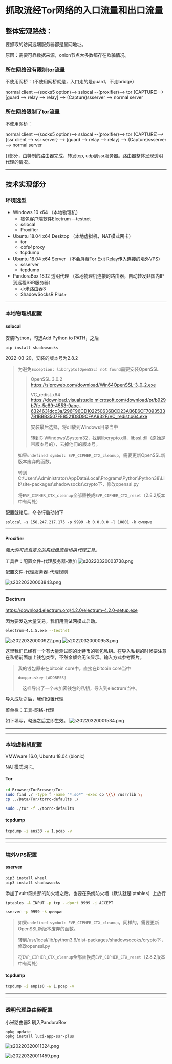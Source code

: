 # 抓取流经Tor网络的入口流量和出口流量

## 整体宏观路线：
要抓取的访问远端服务器都是显网地址。

原因：需要可靠数据来源，onion节点大多数都存在欺骗情况。
### 所在网络没有限制tor流量
不使用网桥：（不使用网桥就是，入口走的是guard，不走bridge）

normal client --(socks5 option)--> sslocal --(proxifier)--> tor (CAPTURE)--> [guard --> relay --> relay] --> (Capture)ssserver --> normal server

### 所在网络限制了tor流量
不使用网桥：

normal client --(socks5 option)--> sslocal --(proxifier)--> tor (CAPTURE)--> {ssr client --> ssr server} --> [guard --> relay --> relay] --> (Capture)ssserver --> normal server

{}部分，由特制的路由器完成，转发tcp, udp到ssr服务器。路由器整体呈现透明代理的情况。

---

## 技术实现部分
### 环境选型
- Windows 10 x64 （本地物理机）
  - 钱包客户端软件Electrum --testnet
  - sslocal
  - Proxifier
- Ubuntu 18.04 x64 Desktop （本地虚拟机，NAT模式网卡）
  - tor
  - obfs4proxy
  - tcpdump
- Ubuntu 18.04 x64 Server （不会屏蔽Tor Exit Relay传入连接的境外VPS）
  - ssserver
  - tcpdump
- PandoraBox 18.12 透明代理 （本地物理机连接的路由器，自动转发非国内IP到远程SSR服务器）
  - 小米路由器3
  - ShadowSocksR Plus+

---

### 本地物理机配置
#### sslocal
安装Python，勾选Add Python to PATH，之后
```bash
pip install shadowsocks
```
2022-03-20，安装的版本号为2.8.2

> 为避免`Exception: libcrypto(OpenSSL) not found`需要安装OpenSSL
> 
> > OpenSSL 3.0.2 https://slproweb.com/download/Win64OpenSSL-3_0_2.exe
> >
> > VC_redist.x64 https://download.visualstudio.microsoft.com/download/pr/b929b7fe-5c89-4553-9abe-6324631dcc3a/296F96CD102250636BCD23AB6E6CF70935337B1BBB3507FE8521D8D9CFAA932F/VC_redist.x64.exe
> >
> > 安装最后选择，将dll放到Windows目录当中
> >
> > 转到C:\Windows\System32，找到libcrypto.dll，libssl.dll（原始是带版本号的），去掉他们的版本号。
> 
> 如果`undefined symbol: EVP_CIPHER_CTX_cleanup`，需要更新OpenSSL新版本废弃的函数。
> 
> 转到C:\Users\Administrator\AppData\Local\Programs\Python\Python38\Lib\site-packages\shadowsocks\crypto下，修改openssl.py
>
> 将`EVP_CIPHER_CTX_cleanup`全部替换成`EVP_CIPHER_CTX_reset`（2.8.2版本中有两处）

配置就绪后，命令行启动如下
```
sslocal -s 158.247.217.175 -p 9999 -b 0.0.0.0 -l 10801 -k qweqwe
```

---

#### Proxifier
*强大的可选自定义的系统级流量切换代理工具。*

工具栏：配置文件-代理服务器-添加
![s20220320003738.png](./img/s20220320003738.png)

配置文件-代理服务器-代理规则

![s20220320003843.png](./img/s20220320003843.png)

---

#### Electrum
https://download.electrum.org/4.2.0/electrum-4.2.0-setup.exe

因为要发送大量交易，我们用测试网模式启动。

```bash 
electrum-4.1.5.exe --testnet
```
![s20220320000922.png](./img/s20220320000922.png)
![s20220320000953.png](./img/s20220320000953.png)

这里我们已经有一个有大量测试网的比特币的钱包私钥。在导入私钥的时候要注意在私钥前面加上钱包类型，不然余额会无法显示。输入方式参考图片。

> 我的钱包原来在bitcoin core中。直接在bitcoin core当中
> ```
> dumpprivkey [ADDRESS]
> ```
>　这样导出了一个未加密钱包的私钥，导入到electrum当中。

导入成功之后，我们设置代理

菜单栏：工具-网络-代理

如下填写，勾选之后立即生效。
![s20220320001534.png](./img/s20220320001534.png)

---
---

### 本地虚拟机配置
VMWware 16.0, Ubuntu 18.04 (bionic)

NAT模式网卡。

#### Tor
```bash
cd Browser/TorBrowser/Tor
sudo find ./ -type f -name "*.so*" -exec cp \{\} /usr/lib \;
cp ../Data/Tor/torrc-defaults ./
```
```bash
sudo ./tor -f ./torrc-defaults
```
#### tcpdump
```bash
tcpdump -i ens33 -w 1.pcap -v
```
---
---
### 境外VPS配置

#### sserver
```bash
pip3 install wheel
pip3 install shadowsocks
```
添加了vultr网关那的防火墙之后，也要在系统防火墙（默认就是iptables）上放行
```bash
iptables -A INPUT -p tcp --dport 9999 -j ACCEPT
```
```bash
sserver -p 9999 -k qweqwe
```
> 如果`undefined symbol: EVP_CIPHER_CTX_cleanup`，同样的，需要更新OpenSSL新版本废弃的函数。
> 
> 转到/usr/local/lib/python3.6/dist-packages/shadowsocoks/crypto下，修改openssl.py
>
> 将`EVP_CIPHER_CTX_cleanup`全部替换成`EVP_CIPHER_CTX_reset`（2.8.2版本中有两处）
#### tcpdump
```bash
tcpdump -i enp1s0 -w 1.pcap -v
```
---
---
### 透明代理路由器配置
小米路由器3
刷入PandoraBox
```
opkg update
opkg install luci-app-ssr-plus
```
![s20220320011324.png](./img/s20220320011324.png)

![s20220320011459.png](./img/s20220320011459.png)